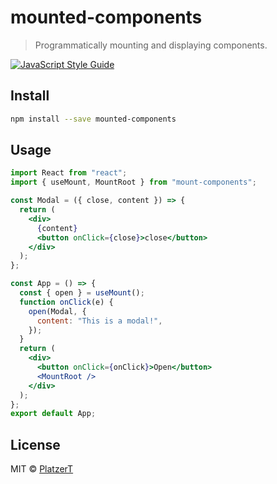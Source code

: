 # mounted-components

> Programmatically mounting and displaying components.

[![JavaScript Style Guide](https://img.shields.io/badge/code_style-standard-brightgreen.svg)](https://standardjs.com)

## Install

```bash
npm install --save mounted-components
```

## Usage

```jsx
import React from "react";
import { useMount, MountRoot } from "mount-components";

const Modal = ({ close, content }) => {
  return (
    <div>
      {content}
      <button onClick={close}>close</button>
    </div>
  );
};

const App = () => {
  const { open } = useMount();
  function onClick(e) {
    open(Modal, {
      content: "This is a modal!",
    });
  }
  return (
    <div>
      <button onClick={onClick}>Open</button>
      <MountRoot />
    </div>
  );
};
export default App;
```

## License

MIT © [PlatzerT](https://github.com/PlatzerT)
